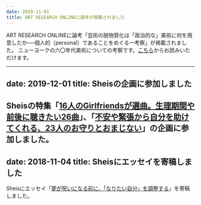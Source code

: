 ```yaml
---
date: 2020-11-01
title: ART RESEARCH ONLINEに論考が掲載されました
---
```

ART RESEARCH ONLINEに論考「芸術の脱物質化は「政治的な」美術に何を用意したか──個人的〔personal〕であることをめぐる一考察」が掲載されました。
ニューヨークの六〇年代美術についての考察です。[こちら](https://www.artresearchonline.com/issue-2b)からお読みいただけます。

---
date: 2019-12-01
title: Sheisの企画に参加しました
---
Sheisの特集「[16人のGirlfriendsが選曲。生理期間や前後に聴きたい26曲](https://sheishere.jp/column/201912-periodmusic/)」、「[不安や緊張から自分を助けてくれる、23人のお守りとおまじない](https://sheishere.jp/column/201912-omajinai/)」の企画に参加しました。
---
date: 2018-11-04
title: Sheisにエッセイを寄稿しました
---
Sheisにエッセイ「[夢が呪いになる前に、「なりたい自分」を調整する](https://sheishere.jp/voice/201810-sayaha/)」を寄稿しました。
